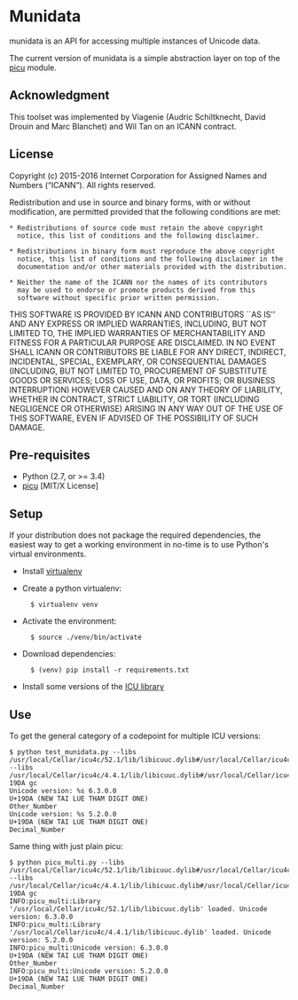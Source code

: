 # Munidata

munidata is an API for accessing multiple instances of Unicode data.

The current version of munidata is a simple abstraction layer on top of the [picu](https://pypi.python.org/pypi/picu) module.

## Acknowledgment

This toolset was implemented by Viagenie (Audric Schiltknecht, David
Drouin and Marc Blanchet) and Wil Tan on an ICANN contract.

## License

Copyright (c) 2015-2016 Internet Corporation for Assigned Names and
Numbers (“ICANN”). All rights reserved.

Redistribution and use in source and binary forms, with or without
modification, are permitted provided that the following conditions are met:

    * Redistributions of source code must retain the above copyright
      notice, this list of conditions and the following disclaimer.

    * Redistributions in binary form must reproduce the above copyright
      notice, this list of conditions and the following disclaimer in the
      documentation and/or other materials provided with the distribution.

    * Neither the name of the ICANN nor the names of its contributors
      may be used to endorse or promote products derived from this
      software without specific prior written permission.

THIS SOFTWARE IS PROVIDED BY ICANN AND CONTRIBUTORS ``AS IS'' AND ANY
EXPRESS OR IMPLIED WARRANTIES, INCLUDING, BUT NOT LIMITED TO, THE
IMPLIED WARRANTIES OF MERCHANTABILITY AND FITNESS FOR A PARTICULAR
PURPOSE ARE DISCLAIMED. IN NO EVENT SHALL ICANN OR CONTRIBUTORS BE
LIABLE FOR ANY DIRECT, INDIRECT, INCIDENTAL, SPECIAL, EXEMPLARY, OR
CONSEQUENTIAL DAMAGES (INCLUDING, BUT NOT LIMITED TO, PROCUREMENT OF
SUBSTITUTE GOODS OR SERVICES; LOSS OF USE, DATA, OR PROFITS; OR BUSINESS
INTERRUPTION) HOWEVER CAUSED AND ON ANY THEORY OF LIABILITY, WHETHER IN
CONTRACT, STRICT LIABILITY, OR TORT (INCLUDING NEGLIGENCE OR OTHERWISE)
ARISING IN ANY WAY OUT OF THE USE OF THIS SOFTWARE, EVEN IF ADVISED OF
THE POSSIBILITY OF SUCH DAMAGE.

## Pre-requisites

* Python (2.7, or >= 3.4)
* [picu](https://pypi.python.org/pypi/picu) [MIT/X License]

## Setup

If your distribution does not package the required dependencies, the easiest way
to get a working environment in no-time is to use Python's virtual environments.

* Install [virtualenv](https://github.com/pypa/virtualenv)
* Create a python virtualenv:

		$ virtualenv venv

* Activate the environment:

		$ source ./venv/bin/activate

* Download dependencies:

		$ (venv) pip install -r requirements.txt

* Install some versions of the [ICU library](http://site.icu-project.org/download)

## Use

To get the general category of a codepoint for multiple ICU versions:

    $ python test_munidata.py --libs /usr/local/Cellar/icu4c/52.1/lib/libicuuc.dylib#/usr/local/Cellar/icu4c/52.1/lib/libicui18n.52.1.dylib#52 --libs /usr/local/Cellar/icu4c/4.4.1/lib/libicuuc.dylib#/usr/local/Cellar/icu4c/4.4.1/lib/libicui18n.dylib#44 19DA gc
    Unicode version: %s 6.3.0.0
    U+19DA (NEW TAI LUE THAM DIGIT ONE)
    Other_Number
    Unicode version: %s 5.2.0.0
    U+19DA (NEW TAI LUE THAM DIGIT ONE)
    Decimal_Number

Same thing with just plain picu:

    $ python picu_multi.py --libs /usr/local/Cellar/icu4c/52.1/lib/libicuuc.dylib#/usr/local/Cellar/icu4c/52.1/lib/libicui18n.52.1.dylib#52 --libs /usr/local/Cellar/icu4c/4.4.1/lib/libicuuc.dylib#/usr/local/Cellar/icu4c/4.4.1/lib/libicui18n.dylib#44 19DA gc
    INFO:picu_multi:Library '/usr/local/Cellar/icu4c/52.1/lib/libicuuc.dylib' loaded. Unicode version: 6.3.0.0
    INFO:picu_multi:Library '/usr/local/Cellar/icu4c/4.4.1/lib/libicuuc.dylib' loaded. Unicode version: 5.2.0.0
    INFO:picu_multi:Unicode version: 6.3.0.0
    U+19DA (NEW TAI LUE THAM DIGIT ONE)
    Other_Number
    INFO:picu_multi:Unicode version: 5.2.0.0
    U+19DA (NEW TAI LUE THAM DIGIT ONE)
    Decimal_Number
